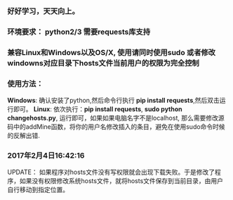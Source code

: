 ### 好好学习，天天向上。

### 环境要求： python2/3 需要requests库支持

### 兼容Linux和Windows以及OS/X, 使用请同时使用sudo 或者修改windowns对应目录下hosts文件当前用户的权限为完全控制
### 使用方法：
**Windows**: 确认安装了python,然后命令行执行 **pip install requests**,然后双击运行即可。
**Linux**: 依次执行：**pip install requests**, **sudo python changehosts.py**, 运行即可，如果如果电脑名字不是localhost, 那么需要修改源码中的addMine函数，将你的用户名修改插入的条目，避免在使用sudo命令时候的反解出错.

###  2017年2月4日16:42:16
UPDATE：
如果程序对hosts文件没有写权限就会出现下载失败。于是修改了程序，如果没有权限修改系统hosts文件，就将hosts文件保存到当前目录，由用户自行移动到指定位置。
